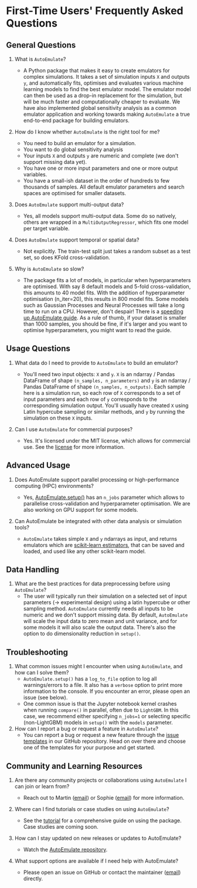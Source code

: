 # First-Time Users' Frequently Asked Questions

## General Questions

1. What is `AutoEmulate`?
   <!-- A brief description of what the package does, its main features, and its intended use case. -->
   - A Python package that makes it easy to create emulators for complex simulations. It takes a set of simulation inputs `X` and outputs `y`, and automatically fits, optimises and evaluates various machine learning models to find the best emulator model. The emulator model can then be used as a drop-in replacement for the simulation, but will be much faster and computationally cheaper to evaluate. We have also implemented global sensitivity analysis as a common emulator application and working towards making `AutoEmulate` a true end-to-end package for building emulators.

2. How do I know whether `AutoEmulate` is the right tool for me?
   - You need to build an emulator for a simulation.
   - You want to do global sensitivity analysis
   - Your inputs `X` and outputs `y` are numeric and complete (we don't support missing data yet).
   - You have one or more input parameters and one or more output variables.
   - You have a small-ish dataset in the order of hundreds to few thousands of samples. All default emulator parameters and search spaces are optimised for smaller datasets.

3. Does `AutoEmulate` support multi-output data?
   - Yes, all models support multi-output data. Some do so natively, others are wrapped in a `MultiOutputRegressor`, which fits one model per target variable.

4. Does `AutoEmulate` support temporal or spatial data?
   - Not explicitly. The train-test split just takes a random subset as a test set, so does KFold cross-validation.

5. Why is `AutoEmulate` so slow?
   - The package fits a lot of models, in particular when hyperparameters are optimised. With say 8 default models and 5-fold cross-validation, this amounts to 40 model fits. With the addition of hyperparameter optimisation (n_iter=20), this results in 800 model fits. Some models such as Gaussian Processes and Neural Processes will take a long time to run on a CPU. However, don't despair! There is a [speeding up AutoEmulate guide](../../tutorials/02_speed.ipynb). As a rule of thumb, if your dataset is smaller than 1000 samples, you should be fine, if it's larger and you want to optimise hyperparameters, you might want to read the guide.

## Usage Questions

1. What data do I need to provide to `AutoEmulate` to build an emulator?
   <!-- A simple example to get a new user started, possibly pointing to more detailed tutorials or documentation. -->
   - You'll need two input objects: `X` and `y`. `X` is an ndarray / Pandas DataFrame of shape `(n_samples, n_parameters)` and `y` is an ndarray / Pandas DataFrame of shape `(n_samples, n_outputs)`. Each sample here is a simulation run, so each row of `X` corresponds to a set of input parameters and each row of `y` corresponds to the corresponding simulation output. You'll usually have created `X` using Latin hypercube sampling or similar methods, and `y` by running the simulation on these `X` inputs.

2. Can I use `AutoEmulate` for commercial purposes?
   <!-- Information on licensing and any restrictions on use. -->
   - Yes. It's licensed under the MIT license, which allows for commercial use. See the [license](../../../LICENSE) for more information.

## Advanced Usage

1. Does AutoEmulate support parallel processing or high-performance computing (HPC) environments?
   <!-- Details on the software's capabilities to leverage multi-threading, distributed computing, or HPC resources to speed up computations. -->
   - Yes, [AutoEmulate.setup()](../../reference/compare.rst) has an `n_jobs` parameter which allows to parallelise cross-validation and hyperparameter optimisation. We are also working on GPU support for some models.

2. Can AutoEmulate be integrated with other data analysis or simulation tools?
   <!-- Information on APIs, file formats, or protocols that facilitate the integration of AutoEmulate with other software ecosystems. -->
   - `AutoEmulate` takes simple `X` and `y` ndarrays as input, and returns emulators which are [scikit-learn estimators](https://scikit-learn.org/1.5/developers/develop.html), that can be saved and loaded, and used like any other scikit-learn model.

## Data Handling

1. What are the best practices for data preprocessing before using `AutoEmulate`?
   <!-- Tips and recommendations on preparing data, including normalisation, dealing with missing values, or data segmentation. -->
   - The user will typically run their simulation on a selected set of input parameters (-> experimental design) using a latin hypercube or other sampling method. `AutoEmulate` currently needs all inputs to be numeric and we don't support missing data. By default, `AutoEmulate` will scale the input data to zero mean and unit variance, and for some models it will also scale the output data. There's also the option to do dimensionality reduction in `setup()`.

## Troubleshooting

1. What common issues might I encounter when using `AutoEmulate`, and how can I solve them?
   <!-- A list of frequently encountered problems with suggested solutions, possibly linked to a more extensive troubleshooting guide. -->
   - `AutoEmulate.setup()` has a `log_to_file` option to log all warnings/errors to a file. It also has a `verbose` option to print more information to the console. If you encounter an error, please open an issue (see below).
   - One common issue is that the Jupyter notebook kernel crashes when running `compare()` in parallel, often due to `LightGBM`. In this case, we recommend either specifying `n_jobs=1` or selecting specific (non-LightGBM) models in `setup()` with the `models` parameter.
2. How can I report a bug or request a feature in `AutoEmulate`?
   <!-- Instructions on the proper channels for reporting issues or suggesting enhancements, including any templates or information to include. -->
   - You can report a bug or request a new feature through the [issue templates](https://github.com/alan-turing-institute/autoemulate/issues/new/choose) in our GitHub repository. Head on over there and choose one of the templates for your purpose and get started.

## Community and Learning Resources

1. Are there any community projects or collaborations using `AutoEmulate` I can join or learn from?
   <!-- Information on community-led projects, study groups, or collaborative research initiatives involving AutoEmulate. -->
   - Reach out to Martin ([email](mailto:mstoffel@turing.ac.uk)) or Sophie ([email](mailto:sarana@turing.ac.uk)) for more information.

2. Where can I find tutorials or case studies on using `AutoEmulate`?
   <!-- Directions to comprehensive learning materials, such as video tutorials (if we want to record that), written guides, or published research papers using AutoEmulate. -->
   - See the [tutorial](../../tutorials/01_start.ipynb) for a comprehensive guide on using the package. Case studies are coming soon.

3. How can I stay updated on new releases or updates to AutoEmulate?
   <!-- Guidance on subscribing to newsletters when/if we will have that, community calls if we start that, following the project on social media if we want to create those platforms, or joining community forums/Slack once we have that ready... -->
   - Watch the [AutoEmulate repository](https://github.com/alan-turing-institute/autoemulate).

4. What support options are available if I need help with AutoEmulate?
   <!-- Overview of support resources, including documentation, community forums/Slack when we have that ready... -->
   - Please open an issue on GitHub or contact the maintainer ([email](mailto:mstoffel@turing.ac.uk)) directly.
